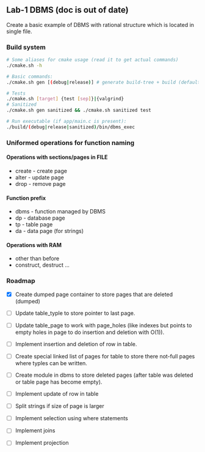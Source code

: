## Lab-1 DBMS (doc is out of date)

Create a basic example of DBMS with rational structure which is located in single file.

### Build system

```sh
# Some aliases for cmake usage (read it to get actual commands)
./cmake.sh -h 

# Basic commands:
./cmake.sh gen [(debug|release)] # generate build-tree + build (default to debug)

# Tests
./cmake.sh [target] {test [sep]}|{valgrind}
# Sanitized
./cmake.sh gen sanitized && ./cmake.sh sanitized test

# Run executable (if app/main.c is present):
./build/(debug|release|sanitized)/bin/dbms_exec
```

### Uniformed operations for function naming

#### Operations with sections/pages in FILE

* create - create page
* alter - update page
* drop - remove page

#### Function prefix

* dbms - function managed by DBMS
* dp - database page
* tp - table page
* da - data page (for strings)

#### Operations with RAM

* other than before
* construct, destruct ...

### Roadmap

- [x] Create dumped page container to store pages that are deleted (dumped)

- [ ] Update table_typle to store pointer to last page.
- [ ] Update table_page to work with page_holes (like indexes but points to empty holes in page to do insertion and deletion with O(1)).
- [ ] Implement insertion and deletion of  row in table.
- [ ] Create special linked list of pages for table to store there not-full pages where typles can be written.
- [ ] Create module in dbms to store deleted pages (after table was deleted or table page has become empty).
- [ ] Implement update of row in table
- [ ] Split strings if size of page is larger
- [ ] Implement selection using where statements
- [ ] Implement joins
- [ ] Implement projection
